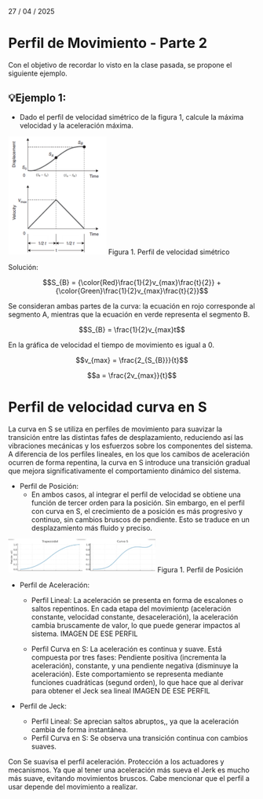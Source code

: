 27 / 04 / 2025
# Perfil de Movimiento - Parte 2 

Con el objetivo de recordar lo visto en la clase pasada, se propone el siguiente ejemplo.
## 💡Ejemplo 1:

- Dado el perfil de velocidad simétrico de la figura 1, calcule la máxima velocidad y la aceleración máxima.

<img src="Ej_1.png" alt="Ejemplo" width="200">
Figura 1. Perfil de velocidad simétrico 

Solución:

$$S_{B} = {\color{Red}\frac{1}{2}v_{max}\frac{t}{2}} + {\color{Green}\frac{1}{2}v_{max}\frac{t}{2}}$$

Se consideran ambas partes de la curva: la ecuación en rojo corresponde al segmento A, mientras que la ecuación en verde representa el segmento B.

$$S_{B} = \frac{1}{2}v_{max}t$$

En la gráfica de velocidad el tiempo de movimiento es igual a 0.

$$v_{max} = \frac{2_{S_{B}}}{t}$$

$$a = \frac{2v_{max}}{t}$$


# Perfil de velocidad curva en S
La curva en S se utiliza en perfiles de movimiento para suavizar la transición entre las distintas fafes de desplazamiento, reduciendo así las vibraciones mecánicas y los esfuerzos sobre los componentes del sistema. A diferencia de los perfiles lineales, en los que los camibos de aceleración ocurren de forma repentina, la curva en S introduce una transición gradual que mejora significativamente el comportamiento dinámico del sistema.

- Perfil de Posición:
  - En ambos casos, al integrar el perfil de velocidad se obtiene una función de tercer orden para la posición. Sin embargo, en el perfil con curva en S, el crecimiento de a posición es más progresivo y continuo, sin cambios bruscos de pendiente. Esto se traduce en un desplazamiento más fluido y preciso.

<img src="Pos_S.png" alt="Ejemplo" width="300">
Figura 1. Perfil de Posición

- Perfil de Aceleración:
  - Perfil Lineal: La aceleración se presenta en forma de escalones o saltos repentinos. En cada etapa del movimientp (aceleración constante, velocidad constante, desaceleración), la aceleración cambia bruscamente de valor, lo que puede generar impactos al sistema.
    IMAGEN DE ESE PERFIL

  - Perfil Curva en S: La aceleración es continua y suave. Está compuesta por tres fases: Pendiente positiva (incrementa la aceleración), constante, y una pendiente negativa (disminuye la aceleración). Este comportamiento se representa mediante funciones cuadráticas (segund orden), lo que hace que al derivar para obtener el Jeck sea lineal
     IMAGEN DE ESE PERFIL

- Perfil de Jeck: 
  - Perfil Lineal: Se aprecian saltos abruptos,, ya que la aceleración cambia de forma instantánea.
  - Perfil Curva en S: Se observa una transición continua con cambios suaves. 


Con
Se suavisa el perfil aceleración.
Protección a los actuadores y mecanismos. Ya que al tener una aceleración más sueva el Jerk es mucho más suave, evitando movimientos bruscos. Cabe mencionar que el perfil a usar depende del movimiento a realizar.









